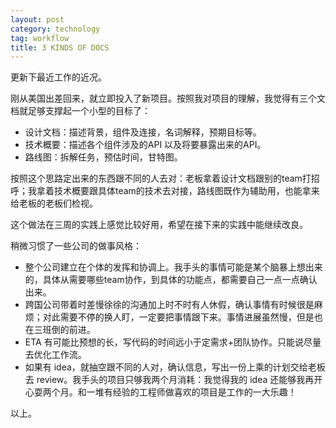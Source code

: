 ```yaml
---
layout: post
category: technology
tag: workflow
title: 3 KINDS OF DOCS
---
```


更新下最近工作的近况。

刚从美国出差回来，就立即投入了新项目。按照我对项目的理解，我觉得有三个文档就足够支撑起一个小型的目标了：

* 设计文档：描述背景，组件及连接，名词解释，预期目标等。
* 技术概要：描述各个组件涉及的API 以及将要暴露出来的API。
* 路线图：拆解任务，预估时间，甘特图。

按照这个思路定出来的东西跟不同的人去对：老板拿着设计文档跟别的team打招呼；我拿着技术概要跟具体team的技术去对接，路线图既作为辅助用，也能拿来给老板的老板们检视。

这个做法在三周的实践上感觉比较好用，希望在接下来的实践中能继续改良。

稍微习惯了一些公司的做事风格：
* 整个公司建立在个体的发挥和协调上。我手头的事情可能是某个脑暴上想出来的，具体从需要哪些team协作，到具体的功能点，都需要自己一点一点确认出来。
* 跨国公司带着时差慢徐徐的沟通加上时不时有人休假，确认事情有时候很是麻烦；对此需要不停的换人盯，一定要把事情跟下来。事情进展虽然慢，但是也在三班倒的前进。
* ETA 有可能比预想的长，写代码的时间远小于定需求+团队协作。只能说尽量去优化工作流。
* 如果有 idea，就抽空跟不同的人对，确认信息，写出一份上乘的计划交给老板去 review。我手头的项目只够我两个月消耗：我觉得我的 idea 还能够我再开心耍两个月。和一堆有经验的工程师做喜欢的项目是工作的一大乐趣！

以上。
